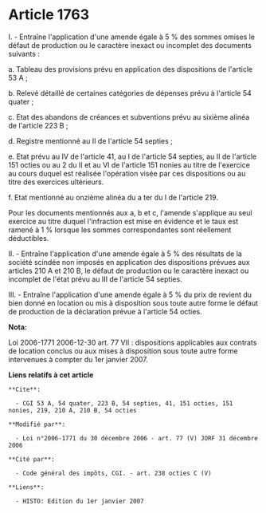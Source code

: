 # Article 1763

I. - Entraîne l'application d'une amende égale à 5 % des sommes omises le défaut de production ou le caractère inexact ou
incomplet des documents suivants :

a. Tableau des provisions prévu en application des dispositions de l'article 53 A ;

b. Relevé détaillé de certaines catégories de dépenses prévu à l'article 54 quater ;

c. Etat des abandons de créances et subventions prévu au sixième alinéa de l'article 223 B ;

d. Registre mentionné au II de l'article 54 septies ;

e. Etat prévu au IV de l'article 41, au I de l'article 54 septies, au II de l'article 151 octies ou au 2 du II et au VI de
l'article 151 nonies au titre de l'exercice au cours duquel est réalisée l'opération visée par ces dispositions ou au titre
des exercices ultérieurs.

f. Etat mentionné au onzième alinéa du a ter du I de l'article 219.

Pour les documents mentionnés aux a, b et c, l'amende s'applique au seul exercice au titre duquel l'infraction est mise en
évidence et le taux est ramené à 1 % lorsque les sommes correspondantes sont réellement déductibles.

II. - Entraîne l'application d'une amende égale à 5 % des résultats de la société scindée non imposés en application des
dispositions prévues aux articles 210 A et 210 B, le défaut de production ou le caractère inexact ou incomplet de l'état
prévu au III de l'article 54 septies.

III. - Entraîne l'application d'une amende égale à 5 % du prix de revient du bien donné en location ou mis à disposition sous
toute autre forme le défaut de production de la déclaration prévue à l'article 54 octies.

**Nota:**

Loi 2006-1771 2006-12-30 art. 77 VII : dispositions applicables aux contrats de location conclus ou aux mises à disposition
sous toute autre forme intervenues à compter du 1er janvier 2007.

**Liens relatifs à cet article**

	**Cite**:

	  - CGI 53 A, 54 quater, 223 B, 54 septies, 41, 151 octies, 151 nonies, 219, 210 A, 210 B, 54 octies

	**Modifié par**:

	  - Loi n°2006-1771 du 30 décembre 2006 - art. 77 (V) JORF 31 décembre 2006

	**Cité par**:

	  - Code général des impôts, CGI. - art. 238 octies C (V)

	**Liens**:

	  - HISTO: Edition du 1er janvier 2007
